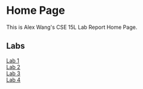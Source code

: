 # Home Page

This is Alex Wang's CSE 15L Lab Report Home Page.

## Labs

[Lab 1](/labs/lab1.md)  
[Lab 2](/labs/lab2.md)  
[Lab 3](/labs/lab3.md)  
[Lab 4](/labs/lab4.md)  